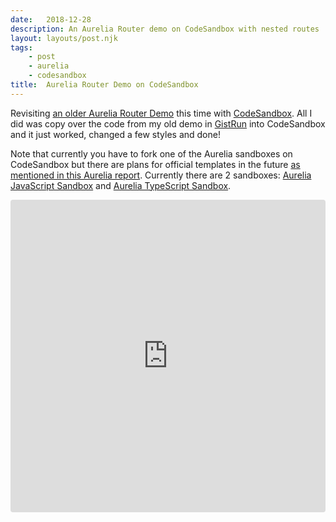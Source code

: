```yaml
---
date:   2018-12-28
description: An Aurelia Router demo on CodeSandbox with nested routes
layout: layouts/post.njk
tags:
    - post
    - aurelia
    - codesandbox
title:  Aurelia Router Demo on CodeSandbox
---
```


Revisiting [an older Aurelia Router Demo](/aurelia/2016/06/12/aurelia-router-demo.html) this time with [CodeSandbox](https://codesandbox.io). All I did was copy over the code from my old demo in [GistRun](https://gist.run/?id=92825f79a9156cd55194b2ba7c8c42df) into CodeSandbox and it just worked, changed a few styles and done!

<p class="note">
    Note that currently you have to fork one of the Aurelia sandboxes on CodeSandbox but there are plans for official templates in the future <a href="https://aurelia.io/blog/2018/11/04/aurelia-2018-q3-report/">as mentioned in this Aurelia report</a>. Currently there are 2 sandboxes: <a href="https://codesandbox.io/s/jnl6q85zq5">Aurelia JavaScript Sandbox</a> and <a href="https://codesandbox.io/s/zw9zjy0683">Aurelia TypeScript Sandbox</a>.
</p>

<iframe title="Aurelia Router Demo on CodeSandbox" src="https://codesandbox.io/embed/mo6llw3xy9?view=preview" style="width:100%; height:500px; border:0; border-radius: 4px; overflow:hidden;" sandbox="allow-modals allow-forms allow-popups allow-scripts allow-same-origin"></iframe>
